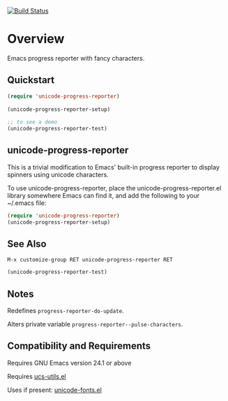 [![Build Status](https://secure.travis-ci.org/rolandwalker/unicode-progress-reporter.png)](http://travis-ci.org/rolandwalker/unicode-progress-reporter)

Overview
========

Emacs progress reporter with fancy characters.

Quickstart
----------

```lisp
(require 'unicode-progress-reporter)
 
(unicode-progress-reporter-setup)
 
;; to see a demo
(unicode-progress-reporter-test)
```

unicode-progress-reporter
-------------------------

This is a trivial modification to Emacs' built-in progress
reporter to display spinners using unicode characters.

To use unicode-progress-reporter, place the
unicode-progress-reporter.el library somewhere Emacs can
find it, and add the following to your ~/.emacs file:

```lisp
(require 'unicode-progress-reporter)
(unicode-progress-reporter-setup)
```

See Also
--------

	M-x customize-group RET unicode-progress-reporter RET

```lisp
(unicode-progress-reporter-test)
```

Notes
-----

Redefines `progress-reporter-do-update`.

Alters private variable `progress-reporter--pulse-characters`.

Compatibility and Requirements
------------------------------

Requires GNU Emacs version 24.1 or above

Requires [ucs-utils.el](http://github.com/rolandwalker/ucs-utils)

Uses if present: [unicode-fonts.el](http://github.com/rolandwalker/unicode-fonts)
